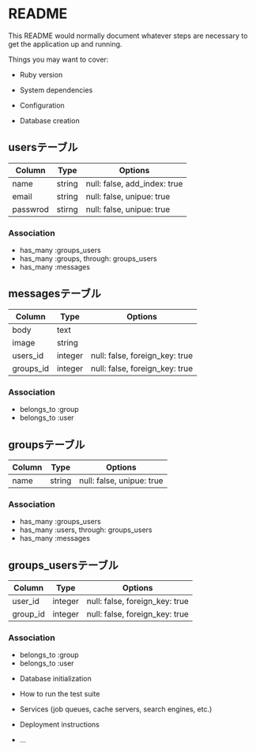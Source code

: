 # README

This README would normally document whatever steps are necessary to get the
application up and running.

Things you may want to cover:

* Ruby version

* System dependencies

* Configuration

* Database creation

## usersテーブル

|Column|Type|Options|
|------|----|-------|
|name|string|null: false, add_index: true|
|email|string|null: false, unipue: true|
|passwrod|stirng|null: false, unipue: true|

### Association
- has_many :groups_users
- has_many :groups, through: groups_users
- has_many :messages

## messagesテーブル

|Column|Type|Options|
|------|----|-------|
|body|text|
|image|string|
|users_id|integer|null: false, foreign_key: true|
|groups_id|integer|null: false, foreign_key: true|

### Association
- belongs_to :group
- belongs_to :user

## groupsテーブル 

|Column|Type|Options|
|------|----|-------|
|name|string|null: false, unipue: true|

### Association
- has_many :groups_users
- has_many :users, through: groups_users
- has_many :messages


## groups_usersテーブル

|Column|Type|Options|
|------|----|-------|
|user_id|integer|null: false, foreign_key: true|
|group_id|integer|null: false, foreign_key: true|

### Association
- belongs_to :group
- belongs_to :user

* Database initialization

* How to run the test suite

* Services (job queues, cache servers, search engines, etc.)

* Deployment instructions

* ...
